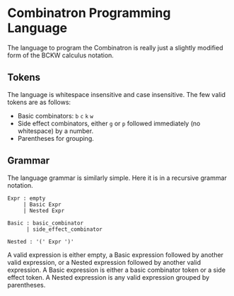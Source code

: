 # Combinatron Programming Language

The language to program the Combinatron is really just a slightly modified form
of the BCKW calculus notation.

## Tokens

The language is whitespace insensitive and case insensitive. The few valid
tokens are as follows:

* Basic combinators: `b` `c` `k` `w`
* Side effect combinators, either `g` or `p` followed immediately (no
  whitespace) by a number.
* Parentheses for grouping.

## Grammar

The language grammar is similarly simple. Here it is in a recursive grammar
notation.

```
Expr : empty
     | Basic Expr
     | Nested Expr

Basic : basic_combinator
      | side_effect_combinator

Nested : '(' Expr ')'
```

A valid expression is either empty, a Basic expression followed by another valid
expression, or a Nested expression followed by another valid expression. A Basic
expression is either a basic combinator token or a side effect token. A Nested
expression is any valid expression grouped by parentheses.
